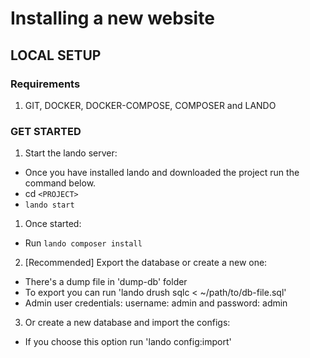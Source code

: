# Installing a new website
## LOCAL SETUP
### Requirements
1. GIT, DOCKER, DOCKER-COMPOSE, COMPOSER and LANDO

### GET STARTED
1. Start the lando server:
  * Once you have installed lando and downloaded the project run the command below.
  * cd `<PROJECT>`
  * `lando start`

1. Once started:
  * Run `lando composer install`

2. [Recommended] Export the database or create a new one:
  * There's a dump file in 'dump-db' folder
  * To export you can run 'lando drush sqlc <  ~/path/to/db-file.sql'
  * Admin user credentials: username: admin and password: admin

3. Or create a new database and import the configs:
  * If you choose this option run 'lando config:import'
